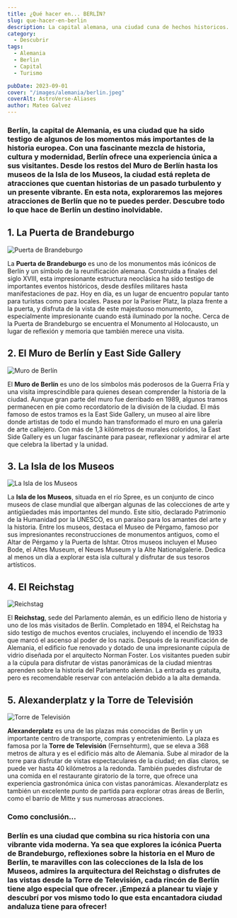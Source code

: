 ```yaml
---
title: ¿Qué hacer en... BERLÍN?
slug: que-hacer-en-berlin
description: La capital alemana, una ciudad cuna de hechos historicos.
category:
  - Descubrir
tags:
  - Alemania
  - Berlin
  - Capital
  - Turismo

pubDate: 2023-09-01
cover: "/images/alemania/berlin.jpeg"
coverAlt: AstroVerse-Aliases
author: Mateo Galvez
---
```


### **Berlín**, la capital de Alemania, es una ciudad que ha sido testigo de algunos de los **momentos más importantes de la historia europea**. Con una fascinante mezcla de historia, cultura y modernidad, Berlín ofrece una experiencia única a sus visitantes. Desde los restos del Muro de Berlín hasta los museos de la Isla de los Museos, la ciudad está repleta de atracciones que cuentan historias de un pasado turbulento y un presente vibrante. En esta nota, exploraremos las mejores atracciones de Berlín que no te puedes perder. Descubre todo lo que hace de Berlín un destino inolvidable.

## 1. La Puerta de Brandeburgo 
<img src="/images/alemania/puerta-brandemburgo.jpeg" alt="Puerta de Brandeburgo ">

La **Puerta de Brandeburgo** es uno de los monumentos más icónicos de Berlín y un símbolo de la reunificación alemana. Construida a finales del siglo XVIII, esta impresionante estructura neoclásica ha sido testigo de importantes eventos históricos, desde desfiles militares hasta manifestaciones de paz. Hoy en día, es un lugar de encuentro popular tanto para turistas como para locales. Pasea por la Pariser Platz, la plaza frente a la puerta, y disfruta de la vista de este majestuoso monumento, especialmente impresionante cuando está iluminado por la noche. Cerca de la Puerta de Brandeburgo se encuentra el Monumento al Holocausto, un lugar de reflexión y memoria que también merece una visita.

## 2. El Muro de Berlín y East Side Gallery 
<img src="/images/alemania/muro-berlin.jpeg" alt="Muro de Berlín">

El **Muro de Berlín** es uno de los símbolos más poderosos de la Guerra Fría y una visita imprescindible para quienes desean comprender la historia de la ciudad. Aunque gran parte del muro fue derribado en 1989, algunos tramos permanecen en pie como recordatorio de la división de la ciudad. El más famoso de estos tramos es la East Side Gallery, un museo al aire libre donde artistas de todo el mundo han transformado el muro en una galería de arte callejero. Con más de 1,3 kilómetros de murales coloridos, la East Side Gallery es un lugar fascinante para pasear, reflexionar y admirar el arte que celebra la libertad y la unidad.

## 3. La Isla de los Museos 
<img src="/images/alemania/isla-de-museos.jpg" alt="La Isla de los Museos ">

La **Isla de los Museos**, situada en el río Spree, es un conjunto de cinco museos de clase mundial que albergan algunas de las colecciones de arte y antigüedades más importantes del mundo. Este sitio, declarado Patrimonio de la Humanidad por la UNESCO, es un paraíso para los amantes del arte y la historia. Entre los museos, destaca el Museo de Pérgamo, famoso por sus impresionantes reconstrucciones de monumentos antiguos, como el Altar de Pérgamo y la Puerta de Ishtar. Otros museos incluyen el Museo Bode, el Altes Museum, el Neues Museum y la Alte Nationalgalerie. Dedica al menos un día a explorar esta isla cultural y disfrutar de sus tesoros artísticos.

## 4. El Reichstag 
<img src="/images/alemania/reichstag.jpg" alt="Reichstag">

El **Reichstag**, sede del Parlamento alemán, es un edificio lleno de historia y uno de los más visitados de Berlín. Completado en 1894, el Reichstag ha sido testigo de muchos eventos cruciales, incluyendo el incendio de 1933 que marcó el ascenso al poder de los nazis. Después de la reunificación de Alemania, el edificio fue renovado y dotado de una impresionante cúpula de vidrio diseñada por el arquitecto Norman Foster. Los visitantes pueden subir a la cúpula para disfrutar de vistas panorámicas de la ciudad mientras aprenden sobre la historia del Parlamento alemán. La entrada es gratuita, pero es recomendable reservar con antelación debido a la alta demanda.

## 5. Alexanderplatz y la Torre de Televisión 
<img src="/images/alemania/antena-tv.jpg" alt="Torre de Televisión">

**Alexanderplatz** es una de las plazas más conocidas de Berlín y un importante centro de transporte, compras y entretenimiento. La plaza es famosa por la **Torre de Televisión** (Fernsehturm), que se eleva a 368 metros de altura y es el edificio más alto de Alemania. Sube al mirador de la torre para disfrutar de vistas espectaculares de la ciudad; en días claros, se puede ver hasta 40 kilómetros a la redonda. También puedes disfrutar de una comida en el restaurante giratorio de la torre, que ofrece una experiencia gastronómica única con vistas panorámicas. Alexanderplatz es también un excelente punto de partida para explorar otras áreas de Berlín, como el barrio de Mitte y sus numerosas atracciones.

### Como conclusión... 

### **Berlín** es una ciudad que combina su rica historia con una vibrante vida moderna. Ya sea que explores la icónica Puerta de Brandeburgo, reflexiones sobre la historia en el Muro de Berlín, te maravilles con las colecciones de la Isla de los Museos, admires la arquitectura del Reichstag o disfrutes de las vistas desde la Torre de Televisión, cada rincón de Berlín tiene algo especial que ofrecer. ¡Empezá a planear tu viaje y descubrí por vos mismo todo lo que esta encantadora ciudad andaluza tiene para ofrecer!